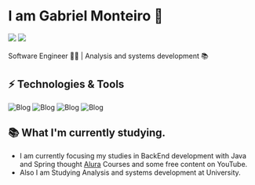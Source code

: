<h1>I am Gabriel Monteiro 👋</h1>

<div>
<a href = "mailto:gabriel.m.oliveira03@outlook.com"> <img src="https://img.shields.io/badge/-Gmail-%23333?style=for-the-badge&logo=gmail&logoColor=red" target="_blank"></a> 
<a href="https://www.linkedin.com/in/monteirobiel/" target="_blank"><img src="https://img.shields.io/badge/-LinkedIn-%230077B5?style=for-the-badge&logo=linkedin&logoColor=white"  target="_blank"></a> 
</div>

<br>
Software Engineer 👨‍💻 | Analysis and systems development 📚



## ⚡ Technologies & Tools

![Blog](https://img.shields.io/badge/Java-ED8B00?style=for-the-badge&logo=openjdk&logoColor=white)  ![Blog](https://img.shields.io/badge/Spring-6DB33F?style=for-the-badge&logo=spring&logoColor=white)   ![Blog](https://img.shields.io/badge/CSS3-1572B6?style=for-the-badge&logo=css3&logoColor=white)   ![Blog](https://img.shields.io/badge/HTML5-E34F26?style=for-the-badge&logo=html5&logoColor=white)


## 📚 What I'm currently studying.
- I am currently focusing my studies in BackEnd development with Java and Spring thought [Alura](https://www.alura.com.br/) Courses and some free content on YouTube.
- Also I am Studying Analysis and systems development at University.

